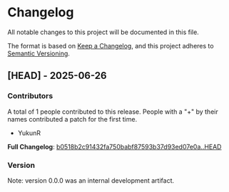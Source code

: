 # Changelog

All notable changes to this project will be documented in this file.

The format is based on [Keep a Changelog](https://keepachangelog.com/en/1.0.0/),
and this project adheres to [Semantic Versioning](https://semver.org/spec/v2.0.0.html).

## [HEAD] - 2025-06-26

### Contributors

A total of 1 people contributed to this release. People with a "+" by their names contributed a patch for the first time.

- YukunR

**Full Changelog**: [b0518b2c91432fa750babf87593b37d93ed07e0a..HEAD](https://github.com/xulab-research/TidyMut/compare/b0518b2c91432fa750babf87593b37d93ed07e0a..HEAD)

### Version

Note: version 0.0.0 was an internal development artifact.
